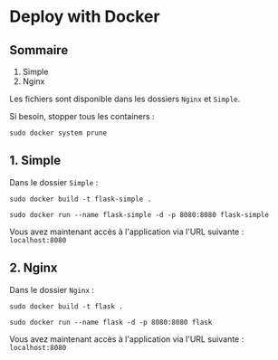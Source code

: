 # Deploy with Docker

## Sommaire
1. Simple
2. Nginx

Les fichiers sont disponible dans les dossiers ```Nginx``` et ```Simple```.

Si besoin, stopper tous les containers : 
```
sudo docker system prune
```

## 1. Simple

Dans le dossier ```Simple``` :

```
sudo docker build -t flask-simple .

sudo docker run --name flask-simple -d -p 8080:8080 flask-simple
```

Vous avez maintenant accès à l'application via l'URL suivante : ```localhost:8080```

## 2. Nginx

Dans le dossier ```Nginx``` :

```
sudo docker build -t flask .

sudo docker run --name flask -d -p 8080:8080 flask
```

Vous avez maintenant accès à l'application via l'URL suivante : ```localhost:8080```